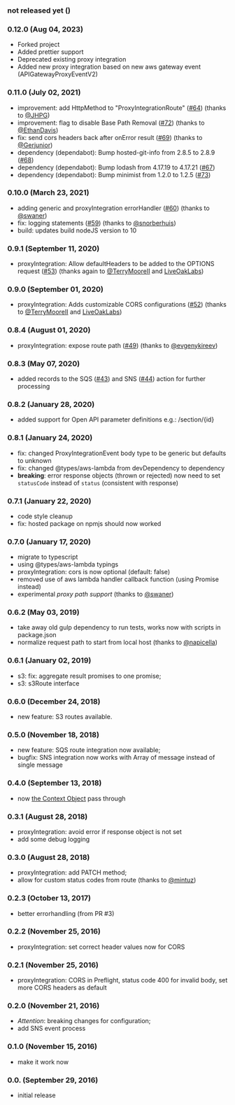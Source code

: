 ### not released yet ()

### 0.12.0 (Aug 04, 2023)

-   Forked project
-   Added prettier support
-   Deprecated existing proxy integration
-   Added new proxy integration based on new aws gateway event (APIGatewayProxyEventV2)

### 0.11.0 (July 02, 2021)

-   improvement: add HttpMethod to "ProxyIntegrationRoute" ([#64](https://github.com/spring-media/aws-lambda-router/pull/64)) (thanks to [@JHPG](https://github.com/JHPG))
-   improvement: flag to disable Base Path Removal ([#72](https://github.com/spring-media/aws-lambda-router/pull/72)) (thanks to [@EthanDavis](https://github.com/EthanDavis))
-   fix: send cors headers back after onError result ([#69](https://github.com/spring-media/aws-lambda-router/pull/69)) (thanks to [@Gerjunior](https://github.com/Gerjunior))
-   dependency (dependabot): Bump hosted-git-info from 2.8.5 to 2.8.9 ([#68](https://github.com/spring-media/aws-lambda-router/pull/68))
-   dependency (dependabot): Bump lodash from 4.17.19 to 4.17.21 ([#67](https://github.com/spring-media/aws-lambda-router/pull/67))
-   dependency (dependabot): Bump minimist from 1.2.0 to 1.2.5 ([#73](https://github.com/spring-media/aws-lambda-router/pull/73))

### 0.10.0 (March 23, 2021)

-   adding generic and proxyIntegration errorHandler ([#60](https://github.com/spring-media/aws-lambda-router/pull/60)) (thanks to [@swaner](https://github.com/swaner))
-   fix: logging statements ([#59](https://github.com/spring-media/aws-lambda-router/pull/59)) (thanks to [@snorberhuis](https://github.com/snorberhuis))
-   build: updates build nodeJS version to 10

### 0.9.1 (September 11, 2020)

-   proxyIntegration: Allow defaultHeaders to be added to the OPTIONS request ([#53](https://github.com/spring-media/aws-lambda-router/pull/53)) (thanks again to [@TerryMooreII](https://github.com/TerryMooreII) and [LiveOakLabs](https://github.com/LiveOakLabs))

### 0.9.0 (September 01, 2020)

-   proxyIntegration: Adds customizable CORS configurations ([#52](https://github.com/spring-media/aws-lambda-router/pull/52)) (thanks to [@TerryMooreII](https://github.com/TerryMooreII) and [LiveOakLabs](https://github.com/LiveOakLabs))

### 0.8.4 (August 01, 2020)

-   proxyIntegration: expose route path ([#49](https://github.com/spring-media/aws-lambda-router/pull/49)) (thanks to [@evgenykireev](https://github.com/evgenykireev))

### 0.8.3 (May 07, 2020)

-   added records to the SQS ([#43](https://github.com/spring-media/aws-lambda-router/pull/43)) and SNS ([#44](https://github.com/spring-media/aws-lambda-router/pull/44)) action for further processing

### 0.8.2 (January 28, 2020)

-   added support for Open API parameter definitions e.g.: /section/{id}

### 0.8.1 (January 24, 2020)

-   fix: changed ProxyIntegrationEvent body type to be generic but defaults to unknown
-   fix: changed @types/aws-lambda from devDependency to dependency
-   **breaking**: error response objects (thrown or rejected) now need to set `statusCode` instead of `status` (consistent with response)

### 0.7.1 (January 22, 2020)

-   code style cleanup
-   fix: hosted package on npmjs should now worked

### 0.7.0 (January 17, 2020)

-   migrate to typescript
-   using @types/aws-lambda typings
-   proxyIntegration: cors is now optional (default: false)
-   removed use of aws lambda handler callback function (using Promise instead)
-   experimental _proxy path support_ (thanks to [@swaner](https://github.com/swaner))

### 0.6.2 (May 03, 2019)

-   take away old gulp dependency to run tests, works now with scripts in package.json
-   normalize request path to start from local host (thanks to [@napicella](https://github.com/napicella))

### 0.6.1 (January 02, 2019)

-   s3: fix: aggregate result promises to one promise;
-   s3: s3Route interface

### 0.6.0 (December 24, 2018)

-   new feature: S3 routes available.

### 0.5.0 (November 18, 2018)

-   new feature: SQS route integration now available;
-   bugfix: SNS integration now works with Array of message instead of single message

### 0.4.0 (September 13, 2018)

-   now [the Context Object](https://docs.aws.amazon.com/lambda/latest/dg/nodejs-prog-model-handler.html) pass through

### 0.3.1 (August 28, 2018)

-   proxyIntegration: avoid error if response object is not set
-   add some debug logging

### 0.3.0 (August 28, 2018)

-   proxyIntegration: add PATCH method;
-   allow for custom status codes from route (thanks to [@mintuz](https://github.com/mintuz))

### 0.2.3 (October 13, 2017)

-   better errorhandling (from PR #3)

### 0.2.2 (November 25, 2016)

-   proxyIntegration: set correct header values now for CORS

### 0.2.1 (November 25, 2016)

-   proxyIntegration: CORS in Preflight, status code 400 for invalid body, set more CORS headers as default

### 0.2.0 (November 21, 2016)

-   _Attention_: breaking changes for configuration;
-   add SNS event process

### 0.1.0 (November 15, 2016)

-   make it work now

### 0.0. (September 29, 2016)

-   initial release
